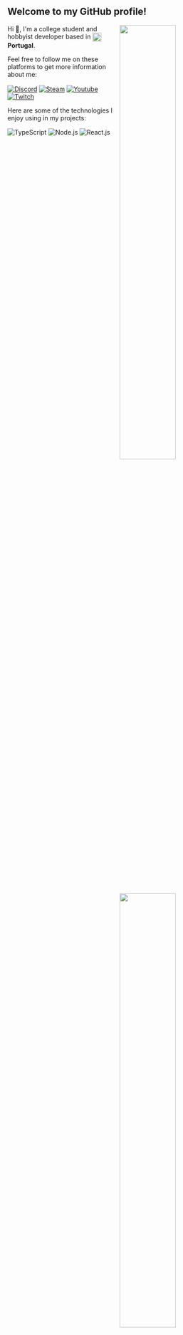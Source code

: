## Welcome to my GitHub profile! <img src="https://komarev.com/ghpvc/?username=RTX4O9O" alt="" />

<img width="50%" align="right" src="https://github-readme-stats.vercel.app/api?username=RTX4O9O&count_private=true&include_all_commits=true&show_icons=true&theme=dark&icon_color=fff&hide_border=true">
<img width="50%" align="right" src="https://github-readme-stats.vercel.app/api/top-langs?username=RTX4O9O&theme=dark&hide_border=true&layout=compact&langs_count=6">

Hi 👋, I'm a college student and hobbyist developer based in <img width="20" align="center" src="https://img.icons8.com/color/96/000000/portugal.png"/> **Portugal**.

Feel free to follow me on these platforms to get more information about me:

<a href="https://discord.gg/pepe" target="_blank"><img align="center" alt="Discord" src="https://img.shields.io/badge/-Discord-5865f2?style=flat&logo=discord&logoColor=white" /></a> <a href="https://steamcommunity.com/id/RTX4O9O_" target="_blank"><img align="center" alt="Steam" src="https://img.shields.io/badge/-Steam-171a21?style=flat&logo=steam&logoColor=white" /></a> <a href="https://www.youtube.com/channel/UC9hiS7zuW1DdvyEmY7wsJKg" target="_blank"><img align="center" alt="Youtube" src="https://img.shields.io/badge/-YouTube-ff0000?style=flat&logo=youtube&logoColor=white" /></a> <a href="https://twitch.tv/RTX4O9O_" target="_blank"><img align="center" alt="Twitch" src="https://img.shields.io/badge/-Twitch-6441a5?style=flat&logo=twitch&logoColor=white" /></a>

Here are some of the technologies I enjoy using in my projects:

<img alt="TypeScript" align="center" src="https://img.shields.io/badge/-TypeScript-007acc?style=flat&logo=typescript&logoColor=white" /> <img alt="Node.js" align="center" src="https://img.shields.io/badge/-Node.js-43853d?style=flat&logo=Node.js&logoColor=white" /> <img alt="React.js" align="center" src="https://img.shields.io/badge/-React.js-00ffff?style=flat&logo=react&logoColor=black" />
